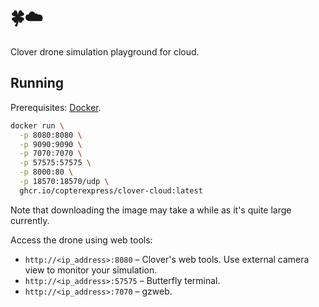# 🍀☁️

Clover drone simulation playground for cloud.

## Running

Prerequisites: [Docker](https://docs.docker.com/engine/install/ubuntu/).

```bash
docker run \
  -p 8080:8080 \
  -p 9090:9090 \
  -p 7070:7070 \
  -p 57575:57575 \
  -p 8000:80 \
  -p 18570:18570/udp \
  ghcr.io/copterexpress/clover-cloud:latest
```

Note that downloading the image may take a while as it's quite large currently.

Access the drone using web tools:

* `http://<ip_address>:8080` – Clover's web tools. Use external camera view to monitor your simulation.
* `http://<ip_address>:57575` – Butterfly terminal.
* `http://<ip_address>:7070` – gzweb.
